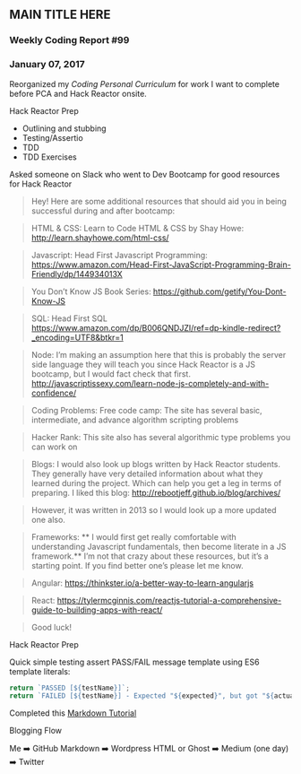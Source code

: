 ## MAIN TITLE HERE
### Weekly Coding Report #99
### January 07, 2017

Reorganized my _Coding Personal Curriculum_ for work I want to complete before PCA and Hack Reactor onsite.

Hack Reactor Prep
 * Outlining and stubbing
 * Testing/Assertio
 * TDD
 * TDD Exercises

Asked someone on Slack who went to Dev Bootcamp for good resources for Hack Reactor

> Hey! Here are some additional resources that should aid you in being successful during and after bootcamp:

> HTML & CSS:
Learn to Code HTML & CSS by Shay Howe:
http://learn.shayhowe.com/html-css/

> Javascript:
Head First Javascript Programming:
https://www.amazon.com/Head-First-JavaScript-Programming-Brain-Friendly/dp/144934013X

> You Don’t Know JS Book Series:
https://github.com/getify/You-Dont-Know-JS

> SQL:
Head First SQL
https://www.amazon.com/dp/B006QNDJZI/ref=dp-kindle-redirect?_encoding=UTF8&btkr=1

> Node:
I’m making an assumption here that this is probably the server side language they will teach you since Hack Reactor is a JS bootcamp, but I would fact check that first.
http://javascriptissexy.com/learn-node-js-completely-and-with-confidence/

> Coding Problems:
Free code camp:
The site has several basic, intermediate, and advance algorithm scripting problems

> Hacker Rank:
This site also has several algorithmic type problems you can work on

> Blogs:
I would also look up blogs written by Hack Reactor students. They generally have very detailed information about what they learned during the project. Which can help you get a leg in terms of preparing. I liked this blog: http://rebootjeff.github.io/blog/archives/

> However, it was written in 2013 so I would look up a more updated one also.

> Frameworks:
** I would first get really comfortable with understanding Javascript fundamentals, then become literate in a JS framework.** I’m not that crazy about these resources, but it’s a starting point. If you find better one’s please let me know.

> Angular:
https://thinkster.io/a-better-way-to-learn-angularjs

> React:
https://tylermcginnis.com/reactjs-tutorial-a-comprehensive-guide-to-building-apps-with-react/

> Good luck!

Hack Reactor Prep  

Quick simple testing assert PASS/FAIL message template using ES6 template literals:
```javascript
return `PASSED [${testName}]`;
return `FAILED [${testName}] - Expected "${expected}", but got "${actual}"`;
```

Completed this [Markdown Tutorial](www.markdowntutorial.com)

Blogging Flow

Me :arrow_right: GitHub Markdown :arrow_right: Wordpress HTML or Ghost :arrow_right: Medium (one day) :arrow_right: Twitter
